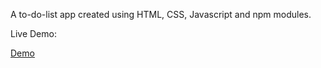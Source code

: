 A to-do-list app created using HTML, CSS, Javascript and npm modules.

Live Demo: 

<a href= "https://deannguyen98.github.io/Todo-list/">Demo</a>